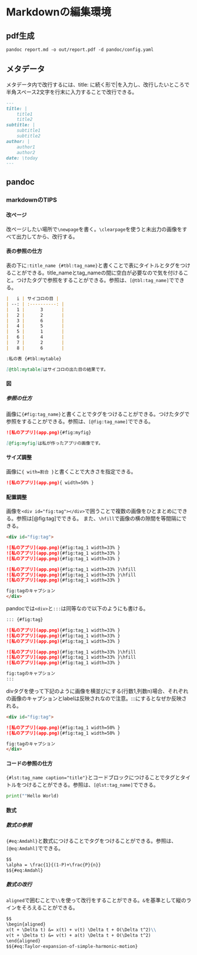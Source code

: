 # Markdownの編集環境

## pdf生成

```ash
pandoc report.md -o out/report.pdf -d pandoc/config.yaml 
```

## メタデータ

メタデータ内で改行するには、title: に続く形で|を入力し、改行したいところで半角スペース2文字を行末に入力することで改行できる。

```markdown
---
title: |
    title1  
    title2
subtitle: |
    subtitle1  
    subtitle2
author: |
    author1  
    author2  
date: \today
---
```

## pandoc

### markdownのTIPS

#### 改ページ

改ページしたい場所で`\newpage`を書く。`\clearpage`を使うと未出力の画像をすべて出力してから、改行する。

#### 表の参照の仕方

表の下に`:title_name {#tbl:tag_name}`と書くことで表にタイトルとタグをつけることができる。title_nameとtag_nameの間に空白が必要なので気を付けること。つけたタグで参照をすることができる。参照は、`[@tbl:tag_name]`でできる。

```markdown
|   i | サイコロの目 |
| --: | :----------: |
|   1 |      3       |
|   2 |      2       |
|   3 |      6       |
|   4 |      5       |
|   5 |      1       |
|   6 |      4       |
|   7 |      2       |
|   8 |      6       |

:私の表 {#tbl:mytable}

[@tbl:mytable]はサイコロの出た目の結果です。
```

#### 図

##### 参照の仕方

画像に`{#fig:tag_name}`と書くことでタグをつけることができる。つけたタグで参照をすることができる。参照は、`[@fig:tag_name]`でできる。

```markdown
![私のアプリ](app.png){#fig:myfig}

[@fig:myfig]は私が作ったアプリの画像です。
```

#### サイズ調整

画像に`{ with=割合 }`と書くことで大きさを指定できる。

```markdown
![私のアプリ](app.png){ width=50% }
```

#### 配置調整

画像を`<div id="fig:tag"></div>`で囲うことで複数の画像をひとまとめにできる。参照は[@fig:tag]でできる。
また、`\hfill`で画像の横の隙間を等間隔にできる。

```markdown
<div id="fig:tag">

![私のアプリ](app.png){#fig:tag_1 width=33% }
![私のアプリ](app.png){#fig:tag_1 width=33% }
![私のアプリ](app.png){#fig:tag_1 width=33% }

![私のアプリ](app.png){#fig:tag_1 width=33% }\hfill
![私のアプリ](app.png){#fig:tag_1 width=33% }\hfill
![私のアプリ](app.png){#fig:tag_1 width=33% }

fig:tagのキャプション
</div>
```

pandocでは`<div>`と`:::`は同等なので以下のようにも書ける。

```markdown
::: {#fig:tag}

![私のアプリ](app.png){#fig:tag_1 width=33% }
![私のアプリ](app.png){#fig:tag_1 width=33% }
![私のアプリ](app.png){#fig:tag_1 width=33% }

![私のアプリ](app.png){#fig:tag_1 width=33% }\hfill
![私のアプリ](app.png){#fig:tag_1 width=33% }\hfill
![私のアプリ](app.png){#fig:tag_1 width=33% }

fig:tagのキャプション
:::
```

divタグを使って下記のように画像を横並びにする(行数1,列数n)場合、それぞれの画像のキャプションとlabelは反映されなので注意。:::にするとなぜか反映される。

```markdown
<div id="fig:tag">

![私のアプリ](app.png){#fig:tag_1 width=50% }
![私のアプリ](app.png){#fig:tag_1 width=50% }

fig:tagのキャプション
</div>
```

#### コードの参照の仕方

`{#lst:tag_name caption="title"}`とコードブロックにつけることでタグとタイトルをつけることができる。参照は、`[@lst:tag_name]`でできる。

```python {#lst:my-code caption="私のコード"}
print(""Hello World)
```

#### 数式

##### 数式の参照

`{#eq:Amdahl}`と数式につけることでタグをつけることができる。参照は、`[@eq:Amdahl]`でできる。

```markdown
$$
\alpha = \frac{1}{(1-P)+\frac{P}{n}}
$${#eq:Amdahl}
```

##### 数式の改行

`aligned`で囲むことで`\\`を使って改行をすることができる。`&`を基準として縦のラインをそろえることができる。

```markdown
$$
\begin{aligned}
x(t + \Delta t) &= x(t) + v(t) \Delta t + O(\Delta t^2)\\
v(t + \Delta t) &= v(t) + a(t) \Delta t + O(\Delta t^2)
\end{aligned}
$${#eq:Taylor-expansion-of-simple-harmonic-motion}
```
